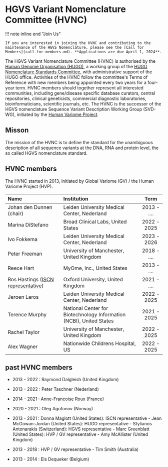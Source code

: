 # HGVS Variant Nomenclature Committee (HVNC)

!!! note inline end "Join Us"

    If you are interested in joining the HVNC and contributing to the maintenance of the HGVS Nomenclature, please see the [Call for Members](call-for-members.md). **Applications are due April 1, 2024**.

The HGVS Variant Nomenclature Committee (HVNC) is authorised by the [Human Genome Organisation (HUGO)](https://www.hugo-international.org), a working group of the [HUGO Nomenclature Standards Committee](https://www.hugo-international.org/standards), with administrative support of the HUGO office. Activities of the HVNC follow the committee's Terms of Reference with new members being appointed every two years for a four-year term. HVNC members should together represent all interested communities, including gene/disease specific database curators, central repositories, clinical geneticists, commercial diagnostic laboratories, bioinformaticians, scientific journals, etc. The HVNC is the successor of the HGVS nomenclature Sequence Variant Description Working Group (SVD-WG), initiated by the [Human Variome Project](https://www.humanvariomeproject.org/sdp/wg04-sequence-variant-description-committee.html).

## Misson

The mission of the HVNC is to define the standard for the unambiguous description of all sequence variants at the DNA, RNA and protein level, the so called HGVS nomenclature standard.

## HVNC members

The HVNC started in 2013, initiated by Global Variome (GV) / the Human Variome Project (HVP).

| Name                         | Institution                                  |    Term     |
| :----------------------------| :-----------------------------------         | :---------: |
| Johan den Dunnen (chair)     | Leiden University Medical Center, Nederland  | 2013 - .... |
| Marina DiStefano             | Broad Clinical Labs, United States           | 2022 - 2025 |
| Ivo Fokkema                  | Leiden University Medical Center, Nederland  | 2023 - 2026 |
| Peter Freeman                | University of Manchester, United Kingdom     | 2018 - .... |
| Reece Hart                   | MyOme, Inc., United States                   | 2013 - .... |
| Ros Hastings ([ISCN representative](consultation/ISCN.md)) | Oxford University, United Kingdom | 2021 - .... |
| Jeroen Laros                 | Leiden University Medical Center, Nederland  | 2022 - 2025 |
| Terence Murphy               | National Center for Biotechnology Information (NCBI), United States                          | 2021 - 2025 |
| Rachel Taylor                | University of Manchester, United Kingdom     | 2022 - 2025 |
| Alex Wagner                  | Nationwide Childrens Hospital, US            | 2022 - 2025 |


## past HVNC members

- 2013 - 2022 : Raymond Dalgleish (United Kingdom)

- 2013 - 2022 : Peter Taschner (Nederland)

- 2014 - 2021 : Anne-Francoise Roux (France)

- 2020 - 2021 : Oleg Agofonov (Norway)

- 2013 - 2021 : Donna Maglott (United States): ISCN representative - Jean McGowan-Jordan (United States): HUGO representative - Stylianos Antonarakis (Switzerland): HGVS representative - Marc Greenblatt (United States): HVP / GV representative - Amy McAllister (United Kingdom)

- 2013 - 2018 : HVP / GV representative - Tim Smith (Australia)

- 2013 - 2014 : Els Dequeker (Belgium)
